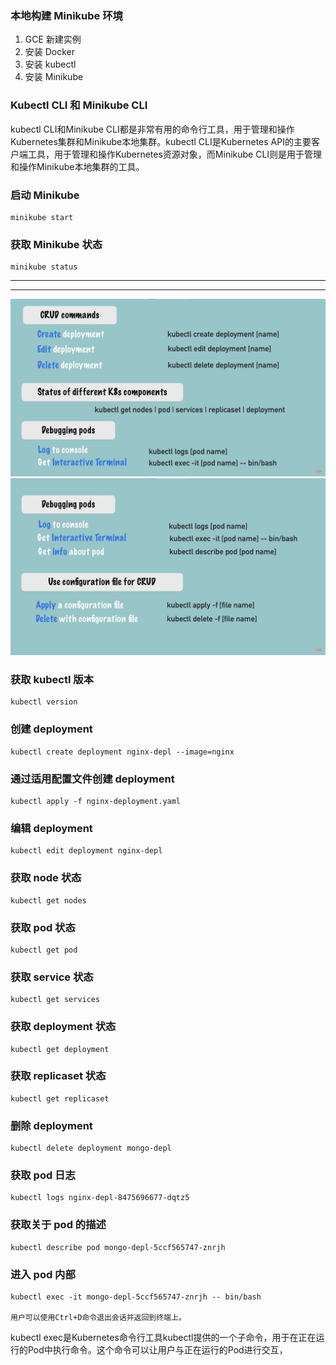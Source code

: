 ### 本地构建 Minikube 环境
1. GCE 新建实例
2. 安装 Docker
3. 安装 kubectl
4. 安装 Minikube

### Kubectl CLI 和 Minikube CLI
kubectl CLI和Minikube CLI都是非常有用的命令行工具，用于管理和操作Kubernetes集群和Minikube本地集群。kubectl CLI是Kubernetes API的主要客户端工具，用于管理和操作Kubernetes资源对象，而Minikube CLI则是用于管理和操作Minikube本地集群的工具。

### 启动 Minikube
```
minikube start
```
### 获取 Minikube 状态
```
minikube status
```

***
***
![Kubectl 命令](./../images/kubectl001.png)
![Kubectl 命令](./../images/kubectl002.png)

### 获取 kubectl 版本
```
kubectl version
```
### 创建 deployment
```
kubectl create deployment nginx-depl --image=nginx
```
### 通过适用配置文件创建 deployment
```
kubectl apply -f nginx-deployment.yaml
```
### 编辑 deployment
```
kubectl edit deployment nginx-depl
```
### 获取 node 状态
```
kubectl get nodes
```
### 获取 pod 状态
```
kubectl get pod
```
### 获取 service 状态
```
kubectl get services
```
### 获取 deployment 状态
```
kubectl get deployment
```
### 获取 replicaset 状态
```
kubectl get replicaset
```
### 删除 deployment
```
kubectl delete deployment mongo-depl
```
### 获取 pod 日志
```
kubectl logs nginx-depl-8475696677-dqtz5
```
### 获取关于 pod 的描述
```
kubectl describe pod mongo-depl-5ccf565747-znrjh
```
### 进入 pod 内部
```
kubectl exec -it mongo-depl-5ccf565747-znrjh -- bin/bash

用户可以使用Ctrl+D命令退出会话并返回到终端上。
```
kubectl exec是Kubernetes命令行工具kubectl提供的一个子命令，用于在正在运行的Pod中执行命令。这个命令可以让用户与正在运行的Pod进行交互，